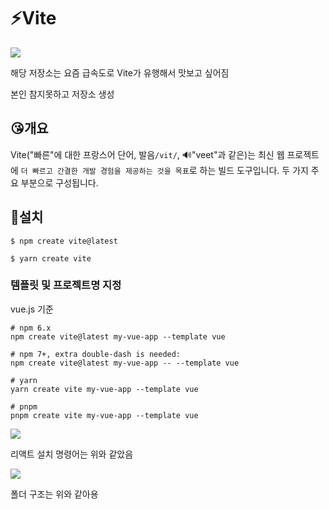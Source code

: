 # ⚡Vite

<img src="https://camo.githubusercontent.com/61e102d7c605ff91efedb9d7e47c1c4a07cef59d3e1da202fd74f4772122ca4e/68747470733a2f2f766974656a732e6465762f6c6f676f2e737667" />

해당 저장소는 요즘 급속도로 Vite가 유행해서 맛보고 싶어짐

본인 참지못하고 저장소 생성

## 😘개요

Vite("빠른"에 대한 프랑스어 단어, 발음`/vit/`, 🔊"veet"과 같은)는 최신 웹 프로젝트에 `더 빠르고 간결한 개발 경험을 제공하는 것을 목표`로 하는 빌드 도구입니다. 두 가지 주요 부분으로 구성됩니다.

## 🎐설치

```npm
$ npm create vite@latest
```

```yarn
$ yarn create vite
```

### 템플릿 및 프로젝트명 지정

vue.js 기준

```
# npm 6.x
npm create vite@latest my-vue-app --template vue

# npm 7+, extra double-dash is needed:
npm create vite@latest my-vue-app -- --template vue

# yarn
yarn create vite my-vue-app --template vue

# pnpm
pnpm create vite my-vue-app --template vue
```

<img src="https://user-images.githubusercontent.com/46777310/185136822-aed7eb04-4c84-49a2-ae9d-8a0ba7cb6a54.png" />

리액트 설치 명령어는 위와 같았음

<img src="https://user-images.githubusercontent.com/46777310/185137977-16d1f5a1-ad57-4464-a248-54800aeeb93e.png" />

폴더 구조는 위와 같아용
